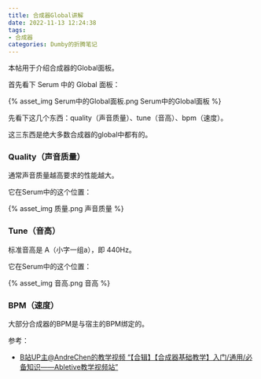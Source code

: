 ```yaml
---
title: 合成器Global讲解
date: 2022-11-13 12:24:38
tags:
- 合成器
categories: Dumby的折腾笔记
---
```


本帖用于介绍合成器的Global面板。

<!--more-->

首先看下 Serum 中的 Global 面板：

{% asset_img Serum中的Global面板.png Serum中的Global面板 %}

先看下这几个东西：quality（声音质量）、tune（音高）、bpm（速度）。

这三东西是绝大多数合成器的global中都有的。

### Quality（声音质量）

通常声音质量越高要求的性能越大。

它在Serum中的这个位置：

{% asset_img 质量.png 声音质量 %}

### Tune（音高）

标准音高是 A（小字一组a），即 440Hz。

它在Serum中的这个位置：

{% asset_img 音高.png 音高 %}

### BPM（速度）

大部分合成器的BPM是与宿主的BPM绑定的。

参考：
- [B站UP主@AndreChen的教学视频 “【合辑】【合成器基础教学】入门/通用/必备知识——Abletive教学视频站”](https://www.bilibili.com/video/BV1Ys411i7hF)